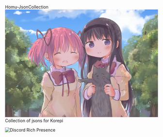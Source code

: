 Homu-JsonCollection
![Homu-JsonCollection](homu.webp)
Collection of jsons for Korepi

![Discord Rich Presence](https://lanyard.cnrad.dev/api/235400936653193217)
